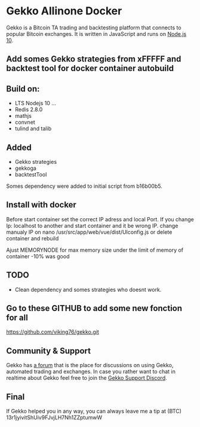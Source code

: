 
# Gekko Allinone Docker
 
Gekko is a Bitcoin TA trading and backtesting platform that connects to popular Bitcoin exchanges. It is written in JavaScript and runs on [Node.js 10](http://nodejs.org).
 ##  Add somes Gekko strategies from xFFFFF and backtest tool for docker container autobuild
 
 ## Build on:
 
 - LTS Nodejs 10 ...
 - Redis 2.8.0
 - mathjs
 - convnet
 - tulind and talib
 
 ## Added
 - Gekko strategies
 - gekkoga
 - backtestTool

Somes dependency were added to initial script from b16b00b5.

## Install with docker

Before start container set the correct IP adress and local Port.
If you change Ip: localhost to another and start container and it be wrong IP. change manualy IP on
nano /usr/src/app/web/vue/dist/UIconfig.js or delete container and rebuild

Ajust MEMORYNODE for max memory size under the limit of memory of container -10% was good

## TODO
- Clean dependency and somes strategies who doesnt work.

## Go to these GITHUB to add some new fonction for all
https://github.com/viking76/gekko.git

## Community & Support

Gekko has [a forum](https://forum.gekko.wizb.it/) that is the place for discussions on using Gekko, automated trading and exchanges. In case you rather want to chat in realtime about Gekko feel free to join the [Gekko Support Discord](https://discord.gg/26wMygt).

## Final

If Gekko helped you in any way, you can always leave me a tip at (BTC) 13r1jyivitShUiv9FJvjLH7Nh1ZZptumwW
